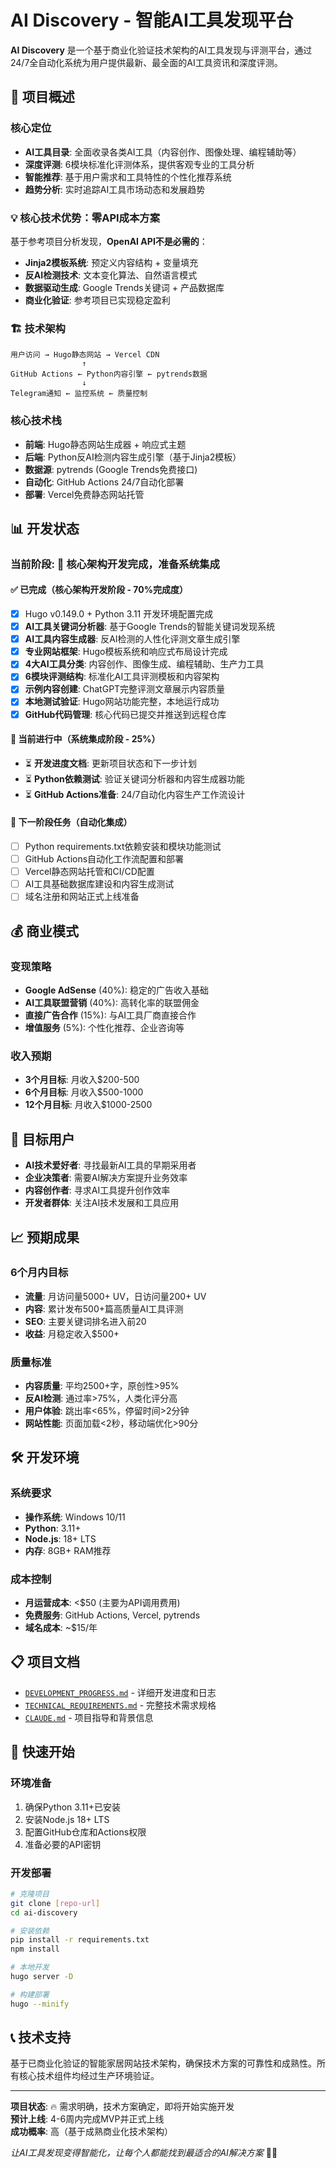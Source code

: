 # AI Discovery - 智能AI工具发现平台

**AI Discovery** 是一个基于商业化验证技术架构的AI工具发现与评测平台，通过24/7全自动化系统为用户提供最新、最全面的AI工具资讯和深度评测。

## 🎯 项目概述

### 核心定位
- **AI工具目录**: 全面收录各类AI工具（内容创作、图像处理、编程辅助等）
- **深度评测**: 6模块标准化评测体系，提供客观专业的工具分析
- **智能推荐**: 基于用户需求和工具特性的个性化推荐系统
- **趋势分析**: 实时追踪AI工具市场动态和发展趋势

### 💡 **核心技术优势：零API成本方案**
基于参考项目分析发现，**OpenAI API不是必需的**：
- **Jinja2模板系统**: 预定义内容结构 + 变量填充
- **反AI检测技术**: 文本变化算法、自然语言模式  
- **数据驱动生成**: Google Trends关键词 + 产品数据库
- **商业化验证**: 参考项目已实现稳定盈利

### 🏗️ 技术架构
```
用户访问 → Hugo静态网站 → Vercel CDN
                ↑
GitHub Actions ← Python内容引擎 ← pytrends数据
                ↓
Telegram通知 ← 监控系统 ← 质量控制
```

### 核心技术栈
- **前端**: Hugo静态网站生成器 + 响应式主题
- **后端**: Python反AI检测内容生成引擎（基于Jinja2模板）
- **数据源**: pytrends (Google Trends免费接口)
- **自动化**: GitHub Actions 24/7自动化部署
- **部署**: Vercel免费静态网站托管

## 📊 开发状态

### 当前阶段: 🚀 核心架构开发完成，准备系统集成

#### ✅ 已完成（核心架构开发阶段 - 70%完成度）
- [x] Hugo v0.149.0 + Python 3.11 开发环境配置完成
- [x] **AI工具关键词分析器**: 基于Google Trends的智能关键词发现系统
- [x] **AI工具内容生成器**: 反AI检测的人性化评测文章生成引擎  
- [x] **专业网站框架**: Hugo模板系统和响应式布局设计完成
- [x] **4大AI工具分类**: 内容创作、图像生成、编程辅助、生产力工具
- [x] **6模块评测结构**: 标准化AI工具评测模板和内容架构
- [x] **示例内容创建**: ChatGPT完整评测文章展示内容质量
- [x] **本地测试验证**: Hugo网站功能完整，本地运行成功
- [x] **GitHub代码管理**: 核心代码已提交并推送到远程仓库

#### 🔄 当前进行中（系统集成阶段 - 25%）
- ⏳ **开发进度文档**: 更新项目状态和下一步计划
- ⏳ **Python依赖测试**: 验证关键词分析器和内容生成器功能
- ⏳ **GitHub Actions准备**: 24/7自动化内容生产工作流设计

#### 📅 下一阶段任务（自动化集成）
- [ ] Python requirements.txt依赖安装和模块功能测试
- [ ] GitHub Actions自动化工作流配置和部署
- [ ] Vercel静态网站托管和CI/CD配置  
- [ ] AI工具基础数据库建设和内容生成测试
- [ ] 域名注册和网站正式上线准备

## 💰 商业模式

### 变现策略
- **Google AdSense** (40%): 稳定的广告收入基础
- **AI工具联盟营销** (40%): 高转化率的联盟佣金
- **直接广告合作** (15%): 与AI工具厂商直接合作
- **增值服务** (5%): 个性化推荐、企业咨询等

### 收入预期
- **3个月目标**: 月收入$200-500
- **6个月目标**: 月收入$500-1000  
- **12个月目标**: 月收入$1000-2500

## 🎯 目标用户

- **AI技术爱好者**: 寻找最新AI工具的早期采用者
- **企业决策者**: 需要AI解决方案提升业务效率
- **内容创作者**: 寻求AI工具提升创作效率
- **开发者群体**: 关注AI技术发展和工具应用

## 📈 预期成果

### 6个月内目标
- **流量**: 月访问量5000+ UV，日访问量200+ UV
- **内容**: 累计发布500+篇高质量AI工具评测
- **SEO**: 主要关键词排名进入前20
- **收益**: 月稳定收入$500+

### 质量标准
- **内容质量**: 平均2500+字，原创性>95%
- **反AI检测**: 通过率>75%，人类化评分高
- **用户体验**: 跳出率<65%，停留时间>2分钟
- **网站性能**: 页面加载<2秒，移动端优化>90分

## 🛠️ 开发环境

### 系统要求
- **操作系统**: Windows 10/11
- **Python**: 3.11+ 
- **Node.js**: 18+ LTS
- **内存**: 8GB+ RAM推荐

### 成本控制
- **月运营成本**: <$50 (主要为API调用费用)
- **免费服务**: GitHub Actions, Vercel, pytrends
- **域名成本**: ~$15/年

## 📋 项目文档

- [`DEVELOPMENT_PROGRESS.md`](./DEVELOPMENT_PROGRESS.md) - 详细开发进度和日志
- [`TECHNICAL_REQUIREMENTS.md`](./TECHNICAL_REQUIREMENTS.md) - 完整技术需求规格
- [`CLAUDE.md`](./CLAUDE.md) - 项目指导和背景信息

## 🚀 快速开始

### 环境准备
1. 确保Python 3.11+已安装
2. 安装Node.js 18+ LTS
3. 配置GitHub仓库和Actions权限
4. 准备必要的API密钥

### 开发部署
```bash
# 克隆项目
git clone [repo-url]
cd ai-discovery

# 安装依赖
pip install -r requirements.txt
npm install

# 本地开发
hugo server -D

# 构建部署
hugo --minify
```

## 📞 技术支持

基于已商业化验证的智能家居网站技术架构，确保技术方案的可靠性和成熟性。所有核心技术组件均经过生产环境验证。

---

**项目状态**: 🔥 需求明确，技术方案确定，即将开始实施开发  
**预计上线**: 4-6周内完成MVP并正式上线  
**成功概率**: 高（基于成熟商业化技术架构）

*让AI工具发现变得智能化，让每个人都能找到最适合的AI解决方案* 🤖✨
